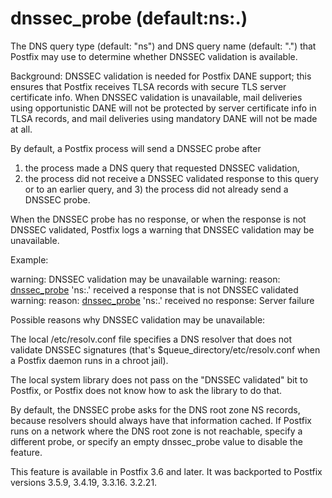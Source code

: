 # dnssec_probe (default:ns:.) 

 The DNS query type (default: "ns") and DNS query name (default:
".") that Postfix may use to determine whether DNSSEC validation
is available.


 Background: DNSSEC validation is needed for Postfix DANE support;
this ensures that Postfix receives TLSA records with secure TLS
server certificate info. When DNSSEC validation is unavailable,
mail deliveries using opportunistic DANE will not be protected
by server certificate info in TLSA records, and mail deliveries
using mandatory DANE will not be made at all. 

 By default, a Postfix process will send a DNSSEC probe after
1) the process made a DNS query that requested DNSSEC validation,
2) the process did not receive a DNSSEC validated response to this
query or to an earlier query, and 3) the process did not already
send a DNSSEC probe. 

 When the DNSSEC probe has no response, or when the response is
not DNSSEC validated, Postfix logs a warning that DNSSEC validation
may be unavailable. 

 Example: 


warning: DNSSEC validation may be unavailable
warning: reason: <a href="postconf.5.html#dnssec_probe">dnssec_probe</a> 'ns:.' received a response that is not DNSSEC validated
warning: reason: <a href="postconf.5.html#dnssec_probe">dnssec_probe</a> 'ns:.' received no response: Server failure


 Possible reasons why DNSSEC validation may be unavailable: 



 The local /etc/resolv.conf file specifies a DNS resolver that
does not validate DNSSEC signatures (that's
$queue_directory/etc/resolv.conf when a Postfix daemon runs in a
chroot jail).

 The local system library does not pass on the "DNSSEC validated"
bit to Postfix, or Postfix does not know how to ask the library to
do that.



 By default, the DNSSEC probe asks for the DNS root zone NS
records, because resolvers should always have that information
cached. If Postfix runs on a network where the DNS root zone is not
reachable, specify a different probe, or specify an empty dnssec_probe
value to disable the feature. 

 This feature is available in Postfix 3.6 and later. It was backported
to Postfix versions 3.5.9, 3.4.19, 3.3.16. 3.2.21. 


